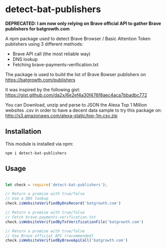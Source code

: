 # detect-bat-publishers

**DEPRECATED: I am now only relying on Brave official API to gather Brave publishers for batgrowth.com**

A npm package used to detect Brave Browser / Basic Attention Token publishers using 3 different methods:
- Brave API call (the most reliable way)
- DNS lookup
- Fetching brave-payments-verification.txt

The package is used to build the list of Brave Bowser publishers on https://batgrowth.com/publishers

It was inspired by the following gist: https://gist.github.com/da2x/6e2ef4a30f476f8aec4aca7bbadbc772

You can Download, unzip and parse to JSON the Alexa Top 1 Million websites .csv in order to have a decent data sample to try this package on:
http://s3.amazonaws.com/alexa-static/top-1m.csv.zip

## Installation

This module is installed via npm:

```
npm i detect-bat-publishers
```

## Usage
```javascript

let check = require('detect-bat-publishers');

// Return a promise with true/false
// Use a DNS lookup
check.isWebsiteVerifiedByDnsRecord('batgrowth.com')

// Return a promise with true/false
// Fetch brave-payments-verification.txt
check.isWebsiteVerifiedByTxtVerificationFile('batgrowth.com')

// Return a promise with true/false
// Use Brave official API (recommended)
check.isWebsiteVerifiedByBraveApiCall('batgrowth.com')
```

